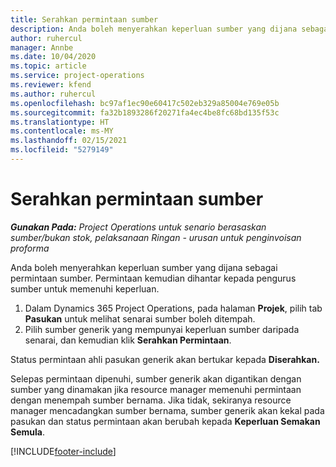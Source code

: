 ```yaml
---
title: Serahkan permintaan sumber
description: Anda boleh menyerahkan keperluan sumber yang dijana sebagai permintaan sumber. Permintaan kemudian dihantar kepada pengurus sumber untuk memenuhi keperluan.
author: ruhercul
manager: Annbe
ms.date: 10/04/2020
ms.topic: article
ms.service: project-operations
ms.reviewer: kfend
ms.author: ruhercul
ms.openlocfilehash: bc97af1ec90e60417c502eb329a85004e769e05b
ms.sourcegitcommit: fa32b1893286f20271fa4ec4be8fc68bd135f53c
ms.translationtype: HT
ms.contentlocale: ms-MY
ms.lasthandoff: 02/15/2021
ms.locfileid: "5279149"
---
```

# <a name="submit-a-resource-request"></a>Serahkan permintaan sumber

_**Gunakan Pada:** Project Operations untuk senario berasaskan sumber/bukan stok, pelaksanaan Ringan - urusan untuk penginvoisan proforma_

Anda boleh menyerahkan keperluan sumber yang dijana sebagai permintaan sumber. Permintaan kemudian dihantar kepada pengurus sumber untuk memenuhi keperluan.

1. Dalam Dynamics 365 Project Operations, pada halaman **Projek**, pilih tab **Pasukan** untuk melihat senarai sumber boleh ditempah. 
2. Pilih sumber generik yang mempunyai keperluan sumber daripada senarai, dan kemudian klik **Serahkan Permintaan**.

Status permintaan ahli pasukan generik akan bertukar kepada **Diserahkan.**

Selepas permintaan dipenuhi, sumber generik akan digantikan dengan sumber yang dinamakan jika resource manager memenuhi permintaan dengan menempah sumber bernama. Jika tidak, sekiranya resource manager mencadangkan sumber bernama, sumber generik akan kekal pada pasukan dan status permintaan akan berubah kepada **Keperluan Semakan Semula**.


[!INCLUDE[footer-include](../includes/footer-banner.md)]